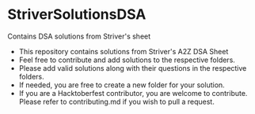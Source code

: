 # StriverSolutionsDSA
Contains DSA solutions from Striver's sheet

* This repository contains solutions from Striver's A2Z DSA Sheet
* Feel free to contribute and add solutions to the respective folders.
* Please add valid solutions along with their questions in the respective folders. 
* If needed, you are free to create a new folder for your solution. 
* If you are a Hacktoberfest contributor, you are welcome to contribute. Please refer to contributing.md if you wish to pull a request.
